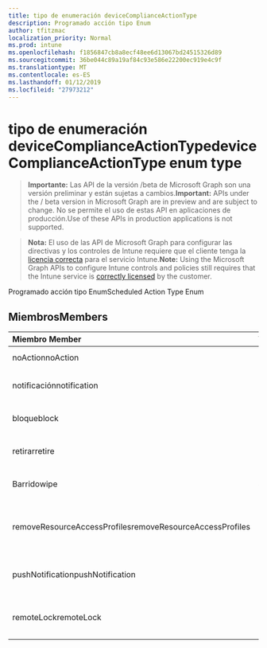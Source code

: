 ```yaml
---
title: tipo de enumeración deviceComplianceActionType
description: Programado acción tipo Enum
author: tfitzmac
localization_priority: Normal
ms.prod: intune
ms.openlocfilehash: f1856847cb8a8ecf48ee6d13067bd24515326d89
ms.sourcegitcommit: 36be044c89a19af84c93e586e22200ec919e4c9f
ms.translationtype: MT
ms.contentlocale: es-ES
ms.lasthandoff: 01/12/2019
ms.locfileid: "27973212"
---
```

# <a name="devicecomplianceactiontype-enum-type"></a><span data-ttu-id="ce49c-103">tipo de enumeración deviceComplianceActionType</span><span class="sxs-lookup"><span data-stu-id="ce49c-103">deviceComplianceActionType enum type</span></span>

> <span data-ttu-id="ce49c-104">**Importante:** Las API de la versión /beta de Microsoft Graph son una versión preliminar y están sujetas a cambios.</span><span class="sxs-lookup"><span data-stu-id="ce49c-104">**Important:** APIs under the / beta version in Microsoft Graph are in preview and are subject to change.</span></span> <span data-ttu-id="ce49c-105">No se permite el uso de estas API en aplicaciones de producción.</span><span class="sxs-lookup"><span data-stu-id="ce49c-105">Use of these APIs in production applications is not supported.</span></span>

> <span data-ttu-id="ce49c-106">**Nota:** El uso de las API de Microsoft Graph para configurar las directivas y los controles de Intune requiere que el cliente tenga la [licencia correcta](https://go.microsoft.com/fwlink/?linkid=839381) para el servicio Intune.</span><span class="sxs-lookup"><span data-stu-id="ce49c-106">**Note:** Using the Microsoft Graph APIs to configure Intune controls and policies still requires that the Intune service is [correctly licensed](https://go.microsoft.com/fwlink/?linkid=839381) by the customer.</span></span>

<span data-ttu-id="ce49c-107">Programado acción tipo Enum</span><span class="sxs-lookup"><span data-stu-id="ce49c-107">Scheduled Action Type Enum</span></span>
## <a name="members"></a><span data-ttu-id="ce49c-108">Miembros</span><span class="sxs-lookup"><span data-stu-id="ce49c-108">Members</span></span>
|<span data-ttu-id="ce49c-109">Miembro	</span><span class="sxs-lookup"><span data-stu-id="ce49c-109">Member</span></span>|<span data-ttu-id="ce49c-110">Valor</span><span class="sxs-lookup"><span data-stu-id="ce49c-110">Value</span></span>|<span data-ttu-id="ce49c-111">Descripción</span><span class="sxs-lookup"><span data-stu-id="ce49c-111">Description</span></span>|
|:---|:---|:---|
|<span data-ttu-id="ce49c-112">noAction</span><span class="sxs-lookup"><span data-stu-id="ce49c-112">noAction</span></span>|<span data-ttu-id="ce49c-113">0</span><span class="sxs-lookup"><span data-stu-id="ce49c-113">0</span></span>|<span data-ttu-id="ce49c-114">Ninguna acción</span><span class="sxs-lookup"><span data-stu-id="ce49c-114">No Action</span></span>|
|<span data-ttu-id="ce49c-115">notificación</span><span class="sxs-lookup"><span data-stu-id="ce49c-115">notification</span></span>|<span data-ttu-id="ce49c-116">1</span><span class="sxs-lookup"><span data-stu-id="ce49c-116">1</span></span>|<span data-ttu-id="ce49c-117">Enviar una notificación</span><span class="sxs-lookup"><span data-stu-id="ce49c-117">Send Notification</span></span>|
|<span data-ttu-id="ce49c-118">bloque</span><span class="sxs-lookup"><span data-stu-id="ce49c-118">block</span></span>|<span data-ttu-id="ce49c-119">2</span><span class="sxs-lookup"><span data-stu-id="ce49c-119">2</span></span>|<span data-ttu-id="ce49c-120">Bloquear el dispositivo en AAD</span><span class="sxs-lookup"><span data-stu-id="ce49c-120">Block the device in AAD</span></span>|
|<span data-ttu-id="ce49c-121">retirar</span><span class="sxs-lookup"><span data-stu-id="ce49c-121">retire</span></span>|<span data-ttu-id="ce49c-122">3</span><span class="sxs-lookup"><span data-stu-id="ce49c-122">3</span></span>|<span data-ttu-id="ce49c-123">Retirar el dispositivo</span><span class="sxs-lookup"><span data-stu-id="ce49c-123">Retire the device</span></span>|
|<span data-ttu-id="ce49c-124">Barrido</span><span class="sxs-lookup"><span data-stu-id="ce49c-124">wipe</span></span>|<span data-ttu-id="ce49c-125">4</span><span class="sxs-lookup"><span data-stu-id="ce49c-125">4</span></span>|<span data-ttu-id="ce49c-126">Borrar el dispositivo</span><span class="sxs-lookup"><span data-stu-id="ce49c-126">Wipe the device</span></span>|
|<span data-ttu-id="ce49c-127">removeResourceAccessProfiles</span><span class="sxs-lookup"><span data-stu-id="ce49c-127">removeResourceAccessProfiles</span></span>|<span data-ttu-id="ce49c-128">5</span><span class="sxs-lookup"><span data-stu-id="ce49c-128">5</span></span>|<span data-ttu-id="ce49c-129">Quitar perfiles de acceso a recursos del dispositivo</span><span class="sxs-lookup"><span data-stu-id="ce49c-129">Remove Resource Access Profiles from the device</span></span>|
|<span data-ttu-id="ce49c-130">pushNotification</span><span class="sxs-lookup"><span data-stu-id="ce49c-130">pushNotification</span></span>|<span data-ttu-id="ce49c-131">9</span><span class="sxs-lookup"><span data-stu-id="ce49c-131">9</span></span>|<span data-ttu-id="ce49c-132">Enviar notificación de inserción para dispositivos</span><span class="sxs-lookup"><span data-stu-id="ce49c-132">Send push notification to device</span></span>|
|<span data-ttu-id="ce49c-133">remoteLock</span><span class="sxs-lookup"><span data-stu-id="ce49c-133">remoteLock</span></span>|<span data-ttu-id="ce49c-134">10</span><span class="sxs-lookup"><span data-stu-id="ce49c-134">10</span></span>|<span data-ttu-id="ce49c-135">Bloquear el dispositivo de forma remota</span><span class="sxs-lookup"><span data-stu-id="ce49c-135">Remotely lock the device</span></span>|





